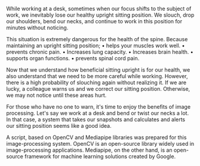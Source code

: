 While working at a desk, sometimes when our focus shifts to the subject of work, we inevitably lose our healthy upright sitting position. We slouch, drop our shoulders, bend our necks, and continue to work in this position for minutes without noticing.

This situation is extremely dangerous for the health of the spine. Because maintaining an upright sitting position;
• helps your muscles work well.
• prevents chronic pain.
• Increases lung capacity.
• Increases brain health.
• supports organ functions.
• prevents spinal cord pain.

Now that we understand how beneficial sitting upright is for our health, we also understand that we need to be more careful while working. However, there is a high probability of slouching again without realizing it. If we are lucky, a colleague warns us and we correct our sitting position. Otherwise, we may not notice until these areas hurt.

For those who have no one to warn, it's time to enjoy the benefits of image processing. Let's say we work at a desk and bend or twist our necks a lot. In that case, a system that takes our snapshots and calculates and alerts our sitting position seems like a good idea.

A script, based on OpenCV and Mediapipe libraries was prepared for this image-processing system. OpenCV is an open-source library widely used in image-processing applications. Mediapipe, on the other hand, is an open-source framework for machine learning solutions created by Google.
